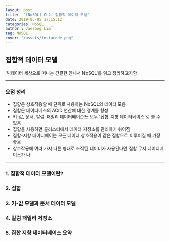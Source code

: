 ```yaml
---
layout: post
title:  "[NoSQL] Ch2. 집합적 데이터 모델"
date: 2019-05-05 17:15:12
categories: NoSQL 
author : Jaesang Lim˚
tag: NoSQL
cover: "/assets/instacode.png"
---
```


## 집합적 데이터 모델 

'빅데이터 세상으로 떠나는 간결한 안내서 NoSQL'를 읽고 정리하고자함

---

### 요점 정리
- 집합은 상호작용할 때 단위로 사용하는 NoSQL의 데이터 모음
- 집합은 데이터베스의 ACID 연산에 대한 경계를 형성
- 키-값, 문서, 칼럼-패밀리 데이터베이슨느 모두 '집합-지향 데이터베이스'로 볼 수 있음
- 집합을 사용하면 클러스터에서 데이터 저장소를 관리하기 쉬어짐
- 집합-지향 데이터베이는 모든 데이터 상호작용이 같은 집합으로 이루어질 때 가장 좋음
- 상호작용에 여러 가지 다른 형태로 조직된 데이터가 사용된다면 집합 무지 데이터베이스가 나

---

### 1. 집합적 데이터 모델이란?

### 2. 집합

### 3. 키-값 모델과 문서 데이터 모델

### 4. 칼럼 패밀리 저장소

### 5. 집합 지향 데이터베이스 요약
